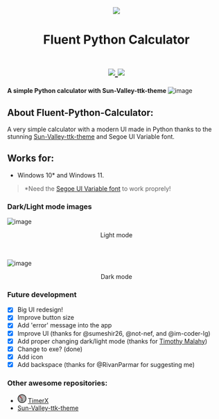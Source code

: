<div align="center">
    <img src="https://github.com/HuyHung1408/Fluent-Python-Calculator/blob/main/Calculator.ico" width="100"></a> 
    <h1>Fluent Python Calculator<h1>    
    <a href="https://github.com/Futura-Py/Fluent-Python-Calculator/releases">
         <img src="https://user-images.githubusercontent.com/86362423/162710522-c40c4f39-a6b9-48bc-84bc-1c6b78319f01.png"
         width="200">
    </a>
    <a>
         <img src="https://user-images.githubusercontent.com/86362423/162727921-b1daf52f-48e4-404e-8a8c-9079acce6a4d.png"
         width="200">
    </a>
</div>

**A simple Python calculator with Sun-Valley-ttk-theme**
![image](https://user-images.githubusercontent.com/86362423/162603939-0b13040e-2647-4d5f-985a-4229db78c8d3.png)
  
## About Fluent-Python-Calculator:
  A very simple calculator with a modern UI made in Python thanks to the stunning [Sun-Valley-ttk-theme](https://github.com/rdbende/Sun-Valley-ttk-theme) and Segoe UI Variable font.

## Works for:
- Windows 10* and Windows 11.

>*Need the [Segoe UI Variable font](https://drive.google.com/uc?export=download&id=1sW6SDHGVdmw7fobYIJfxuZOzWq64oEqe) to work proprely!
 </div>

### Dark/Light mode images 

![image](https://user-images.githubusercontent.com/86362423/162604156-6c885ef5-f408-4d3b-909c-03f32b6c393a.png)
<div align="center">
Light mode
</div>
<br>
<br>

![image](https://user-images.githubusercontent.com/86362423/162604313-fd1e170c-3166-4b3c-a167-b9093fb5bdbe.png)
<div align="center">
Dark mode
</div>

### Future development
 - [X] Big UI redesign!
 - [X] Improve button size
 - [X] Add 'error' message into the app
 - [X] Improve UI (thanks for @sumeshir26, @not-nef, and @im-coder-lg)
 - [X] Add proper changing dark/light mode (thanks for [Timothy Malahy](https://github.com/TimothyMalahy))
 - [X] Change to exe? (done)
 - [X] Add icon
 - [X] Add backspace (thanks for @RivanParmar for suggesting me) 
 
### Other awesome repositories:
- <a><img src="https://raw.githubusercontent.com/Futura-Py/TimerX/master/assets/logo_new.png"
       width="20"> [TimerX](https://github.com/Futura-Py/TimerX)
- [Sun-Valley-ttk-theme](https://github.com/rdbende/Sun-Valley-ttk-theme)
